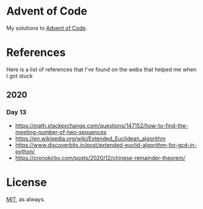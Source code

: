 # Advent of Code

My solutions to [Advent of Code](https://adventofcode.com/).

# References

Here is a list of references that I've found on the webs that helped me when I got stuck

## 2020

### Day 13
- https://math.stackexchange.com/questions/147152/how-to-find-the-meeting-number-of-two-sequences
- https://en.wikipedia.org/wiki/Extended_Euclidean_algorithm
- https://www.discoverbits.in/post/extended-euclid-algorithm-for-gcd-in-python/
- https://cronokirby.com/posts/2020/12/chinese-remainder-theorem/

# License

[MIT](https://github.com/csixteen/AdventOfCode/blob/master/LICENSE), as always.
